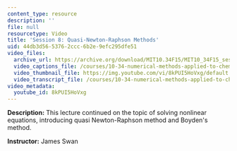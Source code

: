 ```yaml
---
content_type: resource
description: ''
file: null
resourcetype: Video
title: 'Session 8: Quasi-Newton-Raphson Methods'
uid: 44db3d56-5376-2ccc-6b2e-9efc295dfe51
video_files:
  archive_url: https://archive.org/download/MIT10.34F15/MIT10_34F15_ses08_300k.mp4
  video_captions_file: /courses/10-34-numerical-methods-applied-to-chemical-engineering-fall-2015/8f7b98d8a2dc5720b34b9b62fc20dcf5_8kPUI5HoVxg.vtt
  video_thumbnail_file: https://img.youtube.com/vi/8kPUI5HoVxg/default.jpg
  video_transcript_file: /courses/10-34-numerical-methods-applied-to-chemical-engineering-fall-2015/5c867712a2eebc808f59a290c8efc232_8kPUI5HoVxg.pdf
video_metadata:
  youtube_id: 8kPUI5HoVxg
---
```


**Description:** This lecture continued on the topic of solving nonlinear equations, introducing quasi Newton-Raphson method and Boyden's method.

**Instructor:** James Swan